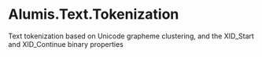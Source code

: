 # Alumis.Text.Tokenization
Text tokenization based on Unicode grapheme clustering, and the XID_Start and XID_Continue binary properties
